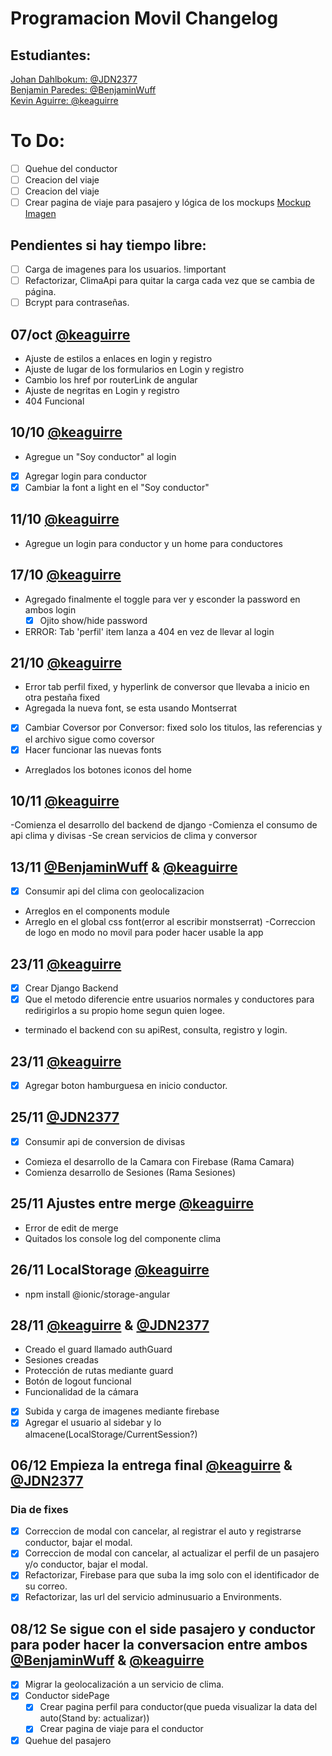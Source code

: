 # Programacion Movil Changelog

## Estudiantes:
[Johan Dahlbokum: @JDN2377](https://github.com/JDN2377)<br>
[Benjamin Paredes: @BenjaminWuff](https://github.com/BenjaminWuff)<br>
[Kevin Aguirre: @keaguirre](https://github.com/keaguirre)


# To Do:
- [ ] Quehue del conductor
- [ ] Creacion del viaje
- [ ] Creacion del viaje
- [ ] Crear pagina de viaje para pasajero y lógica de los mockups [Mockup Imagen](https://cdn.discordapp.com/attachments/707842934417915946/1049823609914396732/New_Wireframe_1.png)

## Pendientes si hay tiempo libre:
- [ ] Carga de imagenes para los usuarios. !important
- [ ] Refactorizar, ClimaApi para quitar la carga cada vez que se cambia de página.
- [ ] Bcrypt para contraseñas.

## 07/oct [@keaguirre](https://github.com/keaguirre)
- Ajuste de estilos a enlaces en login y registro
- Ajuste de lugar de los formularios en Login y registro
- Cambio los href por routerLink de angular
- Ajuste de negritas en Login y registro
- 404 Funcional

## 10/10 [@keaguirre](https://github.com/keaguirre)
- Agregue un "Soy conductor" al login
- [x] Agregar login para conductor
- [x] Cambiar la font a light en el "Soy conductor"

## 11/10 [@keaguirre](https://github.com/keaguirre)
- Agregue un login para conductor y un home para conductores

## 17/10 [@keaguirre](https://github.com/keaguirre)
- Agregado finalmente el toggle para ver y esconder la password en ambos login
    - [x] Ojito show/hide password
- ERROR: Tab 'perfil' item lanza a 404 en vez de llevar al login

## 21/10 [@keaguirre](https://github.com/keaguirre)
- Error tab perfil fixed, y hyperlink de conversor que llevaba a inicio en otra pestaña fixed
- Agregada la nueva font, se esta usando Montserrat
- [x] Cambiar Coversor por Conversor: fixed solo los titulos, las referencias y el archivo sigue como coversor
- [x] Hacer funcionar las nuevas fonts
- Arreglados los botones iconos del home

## 10/11 [@keaguirre](https://github.com/keaguirre)
-Comienza el desarrollo del backend de django
-Comienza el consumo de api clima y divisas
-Se crean servicios de clima y conversor

## 13/11 [@BenjaminWuff](https://github.com/BenjaminWuff) & [@keaguirre](https://github.com/keaguirre)
- [x] Consumir api del clima con geolocalizacion
- Arreglos en el components module
- Arreglo en el global css font(error al escribir monstserrat)
-Correccion de logo en modo no movil para poder hacer usable la app

## 23/11 [@keaguirre](https://github.com/keaguirre)
- [x] Crear Django Backend
- [x] Que el metodo diferencie entre usuarios normales y conductores para
redirigirlos a su propio home segun quien logee.
- terminado el backend con su apiRest, consulta, registro y login.

## 23/11 [@keaguirre](https://github.com/keaguirre)
- [x] Agregar boton hamburguesa en inicio conductor.

## 25/11 [@JDN2377](https://github.com/JDN2377)
- [x] Consumir api de conversion de divisas
- Comieza el desarrollo de la Camara con Firebase (Rama Camara)
- Comienza desarrollo de Sesiones (Rama Sesiones)

## 25/11 Ajustes entre merge [@keaguirre](https://github.com/keaguirre)
- Error de edit de merge
- Quitados los console log del componente clima

## 26/11 LocalStorage [@keaguirre](https://github.com/keaguirre)
- npm install @ionic/storage-angular

## 28/11 [@keaguirre](https://github.com/keaguirre) & [@JDN2377](https://github.com/JDN2377)
- Creado el guard llamado authGuard
- Sesiones creadas
- Protección de rutas mediante guard
- Botón de logout funcional
- Funcionalidad de la cámara
- [x] Subida y carga de imagenes mediante firebase
- [x] Agregar el usuario al sidebar y lo almacene(LocalStorage/CurrentSession?)

## 06/12 Empieza la entrega final [@keaguirre](https://github.com/keaguirre) & [@JDN2377](https://github.com/JDN2377)
### Dia de fixes
- [x] Correccion de modal con cancelar, al registrar el auto y registrarse conductor, bajar el modal.
- [x] Correccion de modal con cancelar, al actualizar el perfil de un pasajero y/o conductor, bajar el modal.
- [x] Refactorizar, Firebase para que suba la img solo con el identificador de su correo.
- [x] Refactorizar, las url del servicio adminusuario a Environments.

## 08/12 Se sigue con el side pasajero y conductor para poder hacer la conversacion entre ambos [@BenjaminWuff](https://github.com/BenjaminWuff) & [@keaguirre](https://github.com/keaguirre)
- [x] Migrar la geolocalización a un servicio de clima.
- [x] Conductor sidePage
    - [x] Crear pagina perfil para conductor(que pueda visualizar la data del auto(Stand by: actualizar))
    - [x] Crear pagina de viaje para el conductor
- [x] Quehue del pasajero
